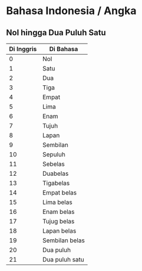 # Bahasa Indonesia / Angka

## Nol hingga Dua Puluh Satu

| Di Inggris | Di Bahasa |
| --- | --- |
| 0 | Nol |
| 1 | Satu |
| 2 | Dua |
| 3 | Tiga |
| 4 | Empat |
| 5 | Lima |
| 6 | Enam |
| 7 | Tujuh |
| 8 | Lapan |
| 9 | Sembilan |
| 10 | Sepuluh |
| 11 | Sebelas |
| 12 | Duabelas |
| 13 | Tigabelas |
| 14 | Empat belas |
| 15 | Lima belas |
| 16 | Enam belas |
| 17 | Tujug belas |
| 18 | Lapan belas |
| 19 | Sembilan belas |
| 20 | Dua puluh |
| 21 | Dua puluh satu |

